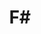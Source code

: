 ---
facebook: http://facebook.com/fsharp.org
git: https://github.com/fsharp/fsfoundation
logohandle: fsharp
sort: fsharp
title: F#
twitter: https://x.com/fsharporg
website: https://fsharp.org/
---